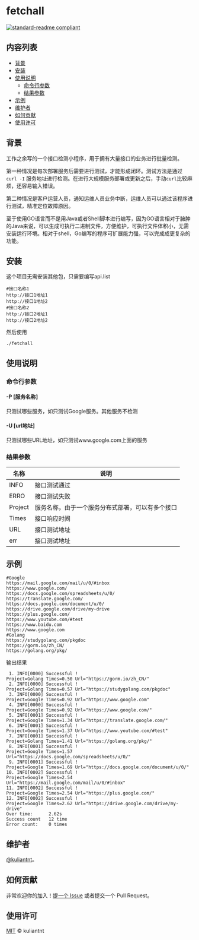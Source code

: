 # fetchall

[![standard-readme compliant](https://img.shields.io/badge/readme%20style-standard-brightgreen.svg?style=flat-square)](https://github.com/RichardLitt/standard-readme)

## 内容列表

- [背景](#背景)
- [安装](#安装)
- [使用说明](#使用说明)
  - [命令行参数](#命令行参数)
  - [结果参数](#结果参数)
- [示例](#示例)
- [维护者](#维护者)
- [如何贡献](#如何贡献)
- [使用许可](#使用许可)

## 背景

工作之余写的一个接口检测小程序，用于拥有大量接口的业务进行批量检测。

第一种情况是每次部署服务后需要进行测试，才能形成闭环。测试方法是通过`curl -I` 服务地址进行检测。在进行大规模服务部署或更新之后，手动`curl`比较麻烦，还容易输入错误。

第二种情况是客户运营人员，通知运维人员业务中断，运维人员可以通过该程序进行测试，精准定位故障原因。

至于使用GO语言而不是用Java或者Shell脚本进行编写，因为GO语言相对于臃肿的Java来说，可以生成可执行二进制文件，方便维护，可执行文件体积小，无需安装运行环境。相对于shell，Go编写的程序可扩展能力强，可以完成成更复杂的功能。

## 安装

这个项目无需安装其他包，只需要编写api.list

```shell
#接口名称1
http://接口1地址1
http://接口1地址2
#接口名称2
http://接口2地址1
http://接口2地址2
```

然后使用

```shell
./fetchall
```

## 使用说明

### 命令行参数

#### -P [服务名称]

只测试哪些服务，如只测试Google服务。其他服务不检测

#### -U [url地址]

只测试哪些URL地址，如只测试www.google.com上面的服务

### 结果参数

|名称|说明|
|---|---|
|INFO|接口测试通过|
|ERRO|接口测试失败|
|Project|服务名称，由于一个服务分布式部署，可以有多个接口|
|Times|接口响应时间|
|URL|接口测试地址|
|err|接口测试地址|

## 示例

```shell
#Google
https://mail.google.com/mail/u/0/#inbox
https://www.google.com/
https://docs.google.com/spreadsheets/u/0/
https://translate.google.com/
https://docs.google.com/document/u/0/
https://drive.google.com/drive/my-drive
https://plus.google.com/
https://www.youtube.com/#test
https://www.baidu.com
https://www.google.com
#Golang
https://studygolang.com/pkgdoc
https://gorm.io/zh_CN/
https://golang.org/pkg/
```

输出结果

```log
 1. INFO[0000] Successful !                                  Project=Golang Times=0.50 Url="https://gorm.io/zh_CN/"
 2. INFO[0000] Successful !                                  Project=Golang Times=0.57 Url="https://studygolang.com/pkgdoc"
 3. INFO[0000] Successful !                                  Project=Google Times=0.92 Url="https://www.google.com"
 4. INFO[0000] Successful !                                  Project=Google Times=0.92 Url="https://www.google.com/"
 5. INFO[0001] Successful !                                  Project=Google Times=1.34 Url="https://translate.google.com/"
 6. INFO[0001] Successful !                                  Project=Google Times=1.37 Url="https://www.youtube.com/#test"
 7. INFO[0001] Successful !                                  Project=Golang Times=1.41 Url="https://golang.org/pkg/"
 8. INFO[0001] Successful !                                  Project=Google Times=1.57 Url="https://docs.google.com/spreadsheets/u/0/"
 9. INFO[0001] Successful !                                  Project=Google Times=1.69 Url="https://docs.google.com/document/u/0/"
10. INFO[0002] Successful !                                  Project=Google Times=2.54 Url="https://mail.google.com/mail/u/0/#inbox"
11. INFO[0002] Successful !                                  Project=Google Times=2.54 Url="https://plus.google.com/"
12. INFO[0002] Successful !                                  Project=Google Times=2.62 Url="https://drive.google.com/drive/my-drive"
Over time:      2.62s
Success count   12 time
Error count:    0 times
```

## 维护者

[@kuliantnt](https://github.com/kuliantnt/)。

## 如何贡献

非常欢迎你的加入！[提一个 Issue](https://github.com/kuliantnt/fetchall/issues/new) 或者提交一个 Pull Request。

## 使用许可

[MIT](LICENSE) © kuliantnt
